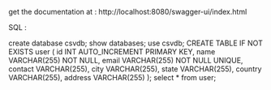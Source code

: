 get the documentation at : http://localhost:8080/swagger-ui/index.html


SQL :

create database csvdb;
show databases;
use csvdb;
CREATE TABLE IF NOT EXISTS user (
    id INT AUTO_INCREMENT PRIMARY KEY,
    name VARCHAR(255) NOT NULL,
    email VARCHAR(255) NOT NULL UNIQUE,
    contact VARCHAR(255),
    city VARCHAR(255),
    state VARCHAR(255),
    country VARCHAR(255),
    address VARCHAR(255)
);
select * from user;
